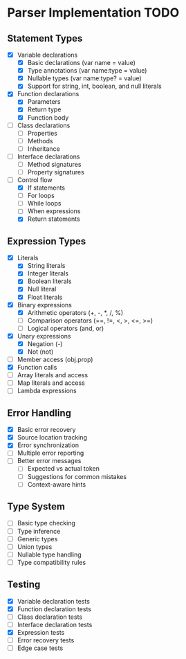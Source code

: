 # Parser Implementation TODO

## Statement Types
- [x] Variable declarations
  - [x] Basic declarations (var name = value)
  - [x] Type annotations (var name:type = value)
  - [x] Nullable types (var name:type? = value)
  - [x] Support for string, int, boolean, and null literals
- [x] Function declarations
  - [x] Parameters
  - [x] Return type
  - [x] Function body
- [ ] Class declarations
  - [ ] Properties
  - [ ] Methods
  - [ ] Inheritance
- [ ] Interface declarations
  - [ ] Method signatures
  - [ ] Property signatures
- [ ] Control flow
  - [x] If statements
  - [ ] For loops
  - [ ] While loops
  - [ ] When expressions
  - [x] Return statements

## Expression Types
- [x] Literals
  - [x] String literals
  - [x] Integer literals
  - [x] Boolean literals
  - [x] Null literal
  - [x] Float literals
- [x] Binary expressions
  - [x] Arithmetic operators (+, -, *, /, %)
  - [ ] Comparison operators (==, !=, <, >, <=, >=)
  - [ ] Logical operators (and, or)
- [x] Unary expressions
  - [x] Negation (-)
  - [x] Not (not)
- [ ] Member access (obj.prop)
- [x] Function calls
- [ ] Array literals and access
- [ ] Map literals and access
- [ ] Lambda expressions

## Error Handling
- [x] Basic error recovery
- [x] Source location tracking
- [x] Error synchronization
- [ ] Multiple error reporting
- [ ] Better error messages
  - [ ] Expected vs actual token
  - [ ] Suggestions for common mistakes
  - [ ] Context-aware hints

## Type System
- [ ] Basic type checking
- [ ] Type inference
- [ ] Generic types
- [ ] Union types
- [ ] Nullable type handling
- [ ] Type compatibility rules

## Testing
- [x] Variable declaration tests
- [x] Function declaration tests
- [ ] Class declaration tests
- [ ] Interface declaration tests
- [x] Expression tests
- [ ] Error recovery tests
- [ ] Edge case tests
